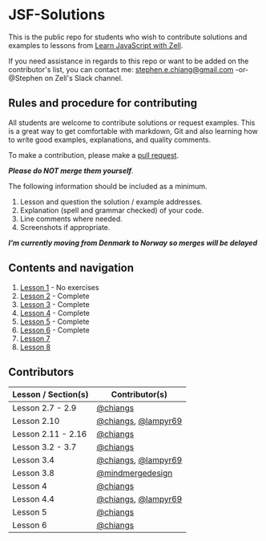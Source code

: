 # JSF-Solutions

This is the public repo for students who wish to contribute solutions and examples to lessons from [Learn JavaScript with Zell](https://learnjavascript.today/).

If you need assistance in regards to this repo or want to be added on the contributor's list, you can contact me: [stephen.e.chiang@gmail.com](mailto:stephen.e.chiang@gmail.com) -or- @Stephen on Zell's Slack channel.

## Rules and procedure for contributing

All students are welcome to contribute solutions or request examples. This is a great way to get comfortable with markdown, Git and also learning how to write good examples, explanations, and quality comments.

To make a contribution, please make a [pull request](https://help.github.com/articles/creating-a-pull-request/).

**_Please do NOT merge them yourself_**.

The following information should be included as a minimum.

1. Lesson and question the solution / example addresses.
2. Explanation (spell and grammar checked) of your code.
3. Line comments where needed.
4. Screenshots if appropriate.

**_I'm currently moving from Denmark to Norway so merges will be delayed_**

## Contents and navigation

1. [Lesson 1](solutions/lesson1/solutions.md) - No exercises
2. [Lesson 2](solutions/lesson2/solutions.md) - Complete
3. [Lesson 3](solutions/lesson3/solutions.md) - Complete
4. [Lesson 4](solutions/lesson4/solutions.md) - Complete
5. [Lesson 5](solutions/lesson5/solutions.md) - Complete
6. [Lesson 6](solutions/lesson6/solutions.md) - Complete
7. [Lesson 7](solutions/lesson7/solutions.md)
8. [Lesson 8](solutions/lesson8/solutions.md)

## Contributors

| Lesson / Section(s) | Contributor(s)                                                                   |
| ------------------- | -------------------------------------------------------------------------------- |
| Lesson 2.7 - 2.9    | [@chiangs](https://github.com/chiangs)                                           |
| Lesson 2.10         | [@chiangs](https://github.com/chiangs), [@lampyr69](https://github.com/lampyr69) |
| Lesson 2.11 - 2.16  | [@chiangs](https://github.com/chiangs)                                           |
| Lesson 3.2 - 3.7    | [@chiangs](https://github.com/chiangs)                                           |
| Lesson 3.4          | [@chiangs](https://github.com/chiangs), [@lampyr69](https://github.com/lampyr69) |
| Lesson 3.8          | [@mindmergedesign](https://github.com/mindmergedesign)                           |
| Lesson 4            | [@chiangs](https://github.com/chiangs)                                           |
| Lesson 4.4          | [@chiangs](https://github.com/chiangs), [@lampyr69](https://github.com/lampyr69) |
| Lesson 5            | [@chiangs](https://github.com/chiangs)                                           |
| Lesson 6            | [@chiangs](https://github.com/chiangs)                                           |
